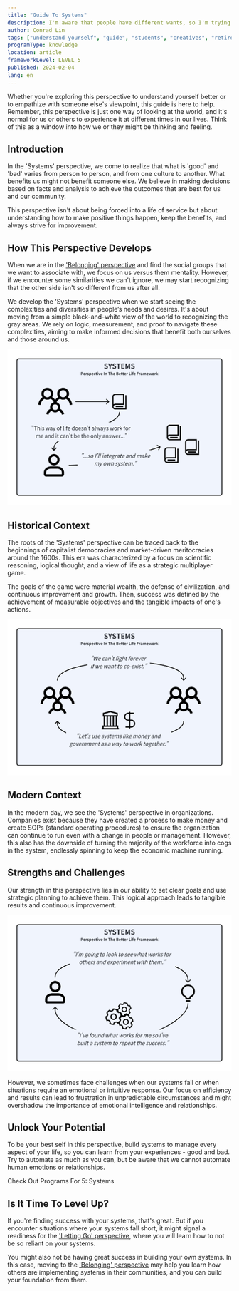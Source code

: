 ```yaml
---
title: "Guide To Systems"
description: I'm aware that people have different wants, so I'm trying to create a system that would help everyone get what they want.
author: Conrad Lin
tags: ["understand yourself", "guide", "students", "creatives", "retirees"]
programType: knowledge
location: article
frameworkLevel: LEVEL_5
published: 2024-02-04
lang: en
---
```


<InfoBanner shouldCenter emoji=":bulb:">
  Whether you're exploring this perspective to understand yourself better or to empathize with someone else's viewpoint, this guide is here to help. Remember, this perspective is just one way of looking at the world, and it's normal for us or others to experience it at different times in our lives. Think of this as a window into how we or they might be thinking and feeling.
</InfoBanner>

## Introduction

In the 'Systems' perspective, we come to realize that what is 'good' and 'bad' varies from person to person, and from one culture to another. What benefits us might not benefit someone else. We believe in making decisions based on facts and analysis to achieve the outcomes that are best for us and our community.

This perspective isn't about being forced into a life of service but about understanding how to make positive things happen, keep the benefits, and always strive for improvement.

## How This Perspective Develops

When we are in the ['Belonging' perspective](/unlock-your-potential/programs/guide-4) and find the social groups that we want to associate with, we focus on us versus them mentality. However, if we encounter some similarities we can't ignore, we may start recognizing that the other side isn't so different from us after all. 

We develop the 'Systems' perspective when we start seeing the complexities and diversities in people’s needs and desires. It's about moving from a simple black-and-white view of the world to recognizing the gray areas. We rely on logic, measurement, and proof to navigate these complexities, aiming to make informed decisions that benefit both ourselves and those around us.

![Image](../../../../framework/5_a.jpg)

## Historical Context

The roots of the 'Systems' perspective can be traced back to the beginnings of capitalist democracies and market-driven meritocracies around the 1600s. This era was characterized by a focus on scientific reasoning, logical thought, and a view of life as a strategic multiplayer game.

The goals of the game were material wealth, the defense of civilization, and continuous improvement and growth. Then, success was defined by the achievement of measurable objectives and the tangible impacts of one's actions.  

![Image](../../../../framework/5_c.jpg)

## Modern Context

In the modern day, we see the 'Systems' perspective in organizations. Companies exist because they have created a process to make money and create SOPs (standard operating procedures) to ensure the organization can continue to run even with a change in people or management. However, this also has the downside of turning the majority of the workforce into cogs in the system, endlessly spinning to keep the economic machine running.

## Strengths and Challenges

Our strength in this perspective lies in our ability to set clear goals and use strategic planning to achieve them. This logical approach leads to tangible results and continuous improvement.

![Image](../../../../framework/5_b.jpg)

However, we sometimes face challenges when our systems fail or when situations require an emotional or intuitive response. Our focus on efficiency and results can lead to frustration in unpredictable circumstances and might overshadow the importance of emotional intelligence and relationships.

## Unlock Your Potential

To be your best self in this perspective, build systems to manage every aspect of your life, so you can learn from your experiences - good and bad. Try to automate as much as you can, but be aware that we cannot automate human emotions or relationships.

<ButtonLink to="/unlock-your-potential/programs?filters=LEVEL_5">Check Out Programs For 5: Systems</ButtonLink>

## Is It Time To Level Up?

If you're finding success with your systems, that's great. But if you encounter situations where your systems fall short, it might signal a readiness for the ['Letting Go' perspective](/unlock-your-potential/programs/guide-6), where you will learn how to not be so reliant on your systems.

You might also not be having great success in building your own systems. In this case, moving to the ['Belonging' perspective](/unlock-your-potential/programs/guide-4) may help you learn how others are implementing systems in their communities, and you can build your foundation from them.